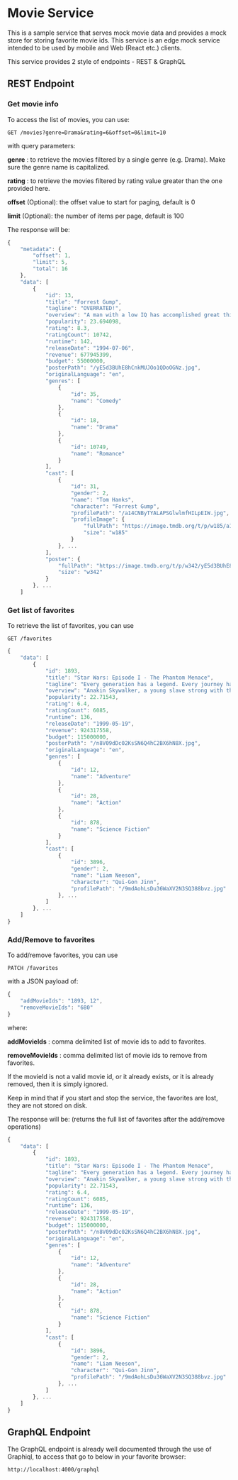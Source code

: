 # Movie Service 

This is a sample service that serves mock movie data and provides a mock store for storing favorite movie ids. This service is an edge mock service intended to be used by mobile and Web (React etc.) clients.

This service provides 2 style of endpoints - REST & GraphQL

## REST Endpoint

### Get movie info

To access the list of movies, you can use:

``` 
GET /movies?genre=Drama&rating=6&offset=0&limit=10
```

with query parameters:

**genre** : to retrieve the movies filtered by a single genre (e.g. Drama). Make sure the genre name is capitalized.

**rating** : to retrieve the movies filtered by rating value greater than the one provided here.

**offset** (Optional): the offset value to start for paging, default is 0 

**limit** (Optional): the number of items per page, default is 100

The response will be:

``` javascript
{
    "metadata": {
        "offset": 1,
        "limit": 5,
        "total": 16
    },
    "data": [
        {
            "id": 13,
            "title": "Forrest Gump",
            "tagline": "OVERRATED!",
            "overview": "A man with a low IQ has accomplished great things in his life and been present during significant historic events - in each case, far exceeding what anyone imagined he could do. Yet, despite all the things he has attained, his one true love eludes him. 'Forrest Gump' is the story of a man who rose above his challenges, and who proved that determination, courage, and love are more important than ability.",
            "popularity": 23.694098,
            "rating": 8.3,
            "ratingCount": 10742,
            "runtime": 142,
            "releaseDate": "1994-07-06",
            "revenue": 677945399,
            "budget": 55000000,
            "posterPath": "/yE5d3BUhE8hCnkMUJOo1QDoOGNz.jpg",
            "originalLanguage": "en",
            "genres": [
                {
                    "id": 35,
                    "name": "Comedy"
                },
                {
                    "id": 18,
                    "name": "Drama"
                },
                {
                    "id": 10749,
                    "name": "Romance"
                }
            ],
            "cast": [
                {
                    "id": 31,
                    "gender": 2,
                    "name": "Tom Hanks",
                    "character": "Forrest Gump",
                    "profilePath": "/a14CNByTYALAPSGlwlmfHILpEIW.jpg",
                    "profileImage": {
                        "fullPath": "https://image.tmdb.org/t/p/w185/a14CNByTYALAPSGlwlmfHILpEIW.jpg",
                        "size": "w185"
                    }
                }, ...
            ],
            "poster": {
                "fullPath": "https://image.tmdb.org/t/p/w342/yE5d3BUhE8hCnkMUJOo1QDoOGNz.jpg",
                "size": "w342"
            }
        }, ...
    ]
```


### Get list of favorites

To retrieve the list of favorites, you can use

```
GET /favorites
```

``` javascript
{
    "data": [
        {
            "id": 1893,
            "title": "Star Wars: Episode I - The Phantom Menace",
            "tagline": "Every generation has a legend. Every journey has a first step. Every saga has a beginning.",
            "overview": "Anakin Skywalker, a young slave strong with the Force, is discovered on Tatooine. Meanwhile, the evil Sith have returned, enacting their plot for revenge against the Jedi.",
            "popularity": 22.71543,
            "rating": 6.4,
            "ratingCount": 6085,
            "runtime": 136,
            "releaseDate": "1999-05-19",
            "revenue": 924317558,
            "budget": 115000000,
            "posterPath": "/n8V09dDc02KsSN6Q4hC2BX6hN8X.jpg",
            "originalLanguage": "en",
            "genres": [
                {
                    "id": 12,
                    "name": "Adventure"
                },
                {
                    "id": 28,
                    "name": "Action"
                },
                {
                    "id": 878,
                    "name": "Science Fiction"
                }
            ],
            "cast": [
                {
                    "id": 3896,
                    "gender": 2,
                    "name": "Liam Neeson",
                    "character": "Qui-Gon Jinn",
                    "profilePath": "/9mdAohLsDu36WaXV2N3SQ388bvz.jpg"
                }, ...
            ]
        }, ...
    ]
}
```

### Add/Remove to favorites

To add/remove favorites, you can use

```
PATCH /favorites
```

with a JSON payload of:

``` javascript
{
	"addMovieIds": "1893, 12",
	"removeMovieIds": "680"
}
```

where: 

**addMovieIds** : comma delimited list of movie ids to add to favorites. 

**removeMovieIds** : comma delimited list of movie ids to remove from favorites. 

If the movieId is not a valid movie id, or it already exists, or it is already removed, then it is simply ignored.

Keep in mind that if you start and stop the service, the favorites are lost, they are not stored on disk.

The response will be: (returns the full list of favorites after the add/remove operations)

``` javascript
{
    "data": [
        {
            "id": 1893,
            "title": "Star Wars: Episode I - The Phantom Menace",
            "tagline": "Every generation has a legend. Every journey has a first step. Every saga has a beginning.",
            "overview": "Anakin Skywalker, a young slave strong with the Force, is discovered on Tatooine. Meanwhile, the evil Sith have returned, enacting their plot for revenge against the Jedi.",
            "popularity": 22.71543,
            "rating": 6.4,
            "ratingCount": 6085,
            "runtime": 136,
            "releaseDate": "1999-05-19",
            "revenue": 924317558,
            "budget": 115000000,
            "posterPath": "/n8V09dDc02KsSN6Q4hC2BX6hN8X.jpg",
            "originalLanguage": "en",
            "genres": [
                {
                    "id": 12,
                    "name": "Adventure"
                },
                {
                    "id": 28,
                    "name": "Action"
                },
                {
                    "id": 878,
                    "name": "Science Fiction"
                }
            ],
            "cast": [
                {
                    "id": 3896,
                    "gender": 2,
                    "name": "Liam Neeson",
                    "character": "Qui-Gon Jinn",
                    "profilePath": "/9mdAohLsDu36WaXV2N3SQ388bvz.jpg"
                }, ...
            ]
        }, ...
    ]
}
```

## GraphQL Endpoint

The GraphQL endpoint is already well documented through the use of Graphiql, to access that go to below in your favorite browser:

```
http://localhost:4000/graphql
```

